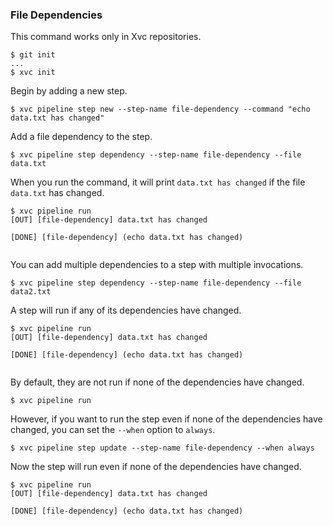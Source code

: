 ### File Dependencies

This command works only in Xvc repositories.

```console
$ git init
...
$ xvc init
```

Begin by adding a new step.

```console
$ xvc pipeline step new --step-name file-dependency --command "echo data.txt has changed"
```

Add a file dependency to the step.

```console
$ xvc pipeline step dependency --step-name file-dependency --file data.txt

```

When you run the command, it will print `data.txt has changed` if the file `data.txt` has changed.

```console
$ xvc pipeline run
[OUT] [file-dependency] data.txt has changed

[DONE] [file-dependency] (echo data.txt has changed)


```

You can add multiple dependencies to a step with multiple invocations.

```console
$ xvc pipeline step dependency --step-name file-dependency --file data2.txt

```

A step will run if any of its dependencies have changed.

```console
$ xvc pipeline run
[OUT] [file-dependency] data.txt has changed

[DONE] [file-dependency] (echo data.txt has changed)


```

By default, they are not run if none of the dependencies have changed.

```console
$ xvc pipeline run

```

However, if you want to run the step even if none of the dependencies have changed, you can set the `--when` option to `always`.

```console
$ xvc pipeline step update --step-name file-dependency --when always
```

Now the step will run even if none of the dependencies have changed.

```console
$ xvc pipeline run
[OUT] [file-dependency] data.txt has changed

[DONE] [file-dependency] (echo data.txt has changed)


```
